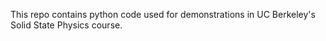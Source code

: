 This repo contains python code used for demonstrations in UC Berkeley's Solid State Physics course.
